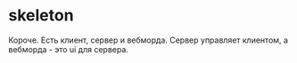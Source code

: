 # skeleton

Короче.
Есть клиент, сервер и вебморда.
Сервер управляет клиентом, а вебморда - это ui для сервера.
